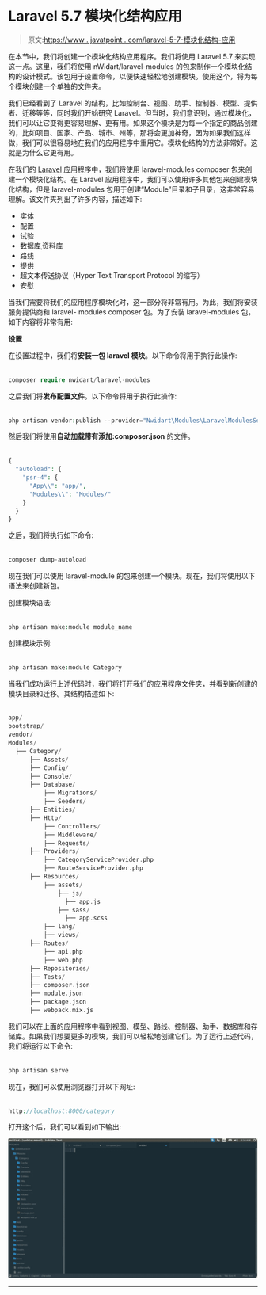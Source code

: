 # Laravel 5.7 模块化结构应用

> 原文:[https://www . javatpoint . com/laravel-5-7-模块化结构-应用](https://www.javatpoint.com/laravel-5-7-modular-structure-application)

在本节中，我们将创建一个模块化结构应用程序。我们将使用 Laravel 5.7 来实现这一点。这里，我们将使用 nWidart/laravel-modules 的包来制作一个模块化结构的设计模式。该包用于设置命令，以便快速轻松地创建模块。使用这个，将为每个模块创建一个单独的文件夹。

我们已经看到了 Laravel 的结构，比如控制台、视图、助手、控制器、模型、提供者、迁移等等，同时我们开始研究 Laravel。但当时，我们意识到，通过模块化，我们可以让它变得更容易理解、更有用。如果这个模块是为每一个指定的商品创建的，比如项目、国家、产品、城市、州等，那将会更加神奇，因为如果我们这样做，我们可以很容易地在我们的应用程序中重用它。模块化结构的方法非常好。这就是为什么它更有用。

在我们的 [Laravel](https://www.javatpoint.com/laravel) 应用程序中，我们将使用 laravel-modules composer 包来创建一个模块化结构。在 Laravel 应用程序中，我们可以使用许多其他包来创建模块化结构，但是 laravel-modules 包用于创建“Module”目录和子目录，这非常容易理解。该文件夹列出了许多内容，描述如下:

*   实体
*   配置
*   试验
*   数据库ˌ资料库
*   路线
*   提供
*   超文本传送协议（Hyper Text Transport Protocol 的缩写）
*   安慰

当我们需要将我们的应用程序模块化时，这一部分将非常有用。为此，我们将安装服务提供商和 laravel- modules composer 包。为了安装 laravel-modules 包，如下内容将非常有用:

**设置**

在设置过程中，我们将**安装一包 laravel 模块**。以下命令将用于执行此操作:

```php

composer require nwidart/laravel-modules

```

之后我们将**发布配置文件**。以下命令将用于执行此操作:

```php

php artisan vendor:publish --provider="Nwidart\Modules\LaravelModulesServiceProvider"

```

然后我们将使用**自动加载带有添加:composer.json** 的文件。

```php

{
  "autoload": {
    "psr-4": {
      "App\\": "app/",
      "Modules\\": "Modules/"
    }
  }
}

```

之后，我们将执行如下命令:

```php

composer dump-autoload

```

现在我们可以使用 laravel-module 的包来创建一个模块。现在，我们将使用以下语法来创建新包。

创建模块语法:

```php

php artisan make:module module_name

```

创建模块示例:

```php

php artisan make:module Category

```

当我们成功运行上述代码时，我们将打开我们的应用程序文件夹，并看到新创建的模块目录和迁移。其结构描述如下:

```php

app/
bootstrap/
vendor/
Modules/
  ├── Category/
      ├── Assets/
      ├── Config/
      ├── Console/
      ├── Database/
          ├── Migrations/
          ├── Seeders/
      ├── Entities/
      ├── Http/
          ├── Controllers/
          ├── Middleware/
          ├── Requests/
      ├── Providers/
          ├── CategoryServiceProvider.php
          ├── RouteServiceProvider.php
      ├── Resources/
          ├── assets/
              ├── js/
                ├── app.js
              ├── sass/
                ├── app.scss
          ├── lang/
          ├── views/
      ├── Routes/
          ├── api.php
          ├── web.php
      ├── Repositories/
      ├── Tests/
      ├── composer.json
      ├── module.json
      ├── package.json
      ├── webpack.mix.js

```

我们可以在上面的应用程序中看到视图、模型、路线、控制器、助手、数据库和存储库。如果我们想要更多的模块，我们可以轻松地创建它们。为了运行上述代码，我们将运行以下命令:

```php

php artisan serve

```

现在，我们可以使用浏览器打开以下网址:

```php

http://localhost:8000/category

```

打开这个后，我们可以看到如下输出:

![Laravel 5.7 Modular Structure Application](img/6027ea69425a114c5e8c0e88a70d6326.png)

* * *